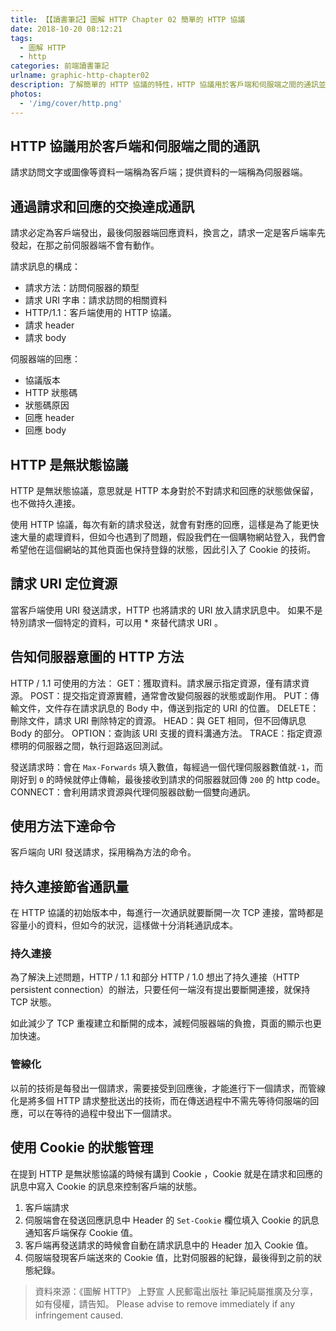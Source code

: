 ```yaml
---
title: 【【讀書筆記】圖解 HTTP Chapter 02 簡單的 HTTP 協議
date: 2018-10-20 08:12:21
tags:
  - 圖解 HTTP
  - http
categories: 前端讀書筆記
urlname: graphic-http-chapter02
description: 了解簡單的 HTTP 協議的特性，HTTP 協議用於客戶端和伺服端之間的通訊並通過請求和回應的交換達成通訊。
photos:
  - '/img/cover/http.png'
---
```


<!--more-->

## HTTP 協議用於客戶端和伺服端之間的通訊

請求訪問文字或圖像等資料一端稱為客戶端；提供資料的一端稱為伺服器端。

## 通過請求和回應的交換達成通訊

請求必定為客戶端發出，最後伺服器端回應資料，換言之，請求一定是客戶端率先發起，在那之前伺服器端不會有動作。

請求訊息的構成：

- 請求方法：訪問伺服器的類型
- 請求 URI 字串：請求訪問的相關資料
- HTTP/1.1：客戶端使用的 HTTP 協議。
- 請求 header
- 請求 body

伺服器端的回應：

- 協議版本
- HTTP 狀態碼
- 狀態碼原因
- 回應 header
- 回應 body

## HTTP 是無狀態協議

HTTP 是無狀態協議，意思就是 HTTP 本身對於不對請求和回應的狀態做保留，也不做持久連接。

使用 HTTP 協議，每次有新的請求發送，就會有對應的回應，這樣是為了能更快速大量的處理資料，但如今也遇到了問題，假設我們在一個購物網站登入，我們會希望他在這個網站的其他頁面也保持登錄的狀態，因此引入了 Cookie 的技術。

## 請求 URI 定位資源

當客戶端使用 URI 發送請求，HTTP 也將請求的 URI 放入請求訊息中。
如果不是特別請求一個特定的資料，可以用 \* 來替代請求 URI 。

## 告知伺服器意圖的 HTTP 方法

HTTP / 1.1 可使用的方法：
GET：獲取資料。請求展示指定資源，僅有請求資源。
POST：提交指定資源實體，通常會改變伺服器的狀態或副作用。
PUT：傳輸文件，文件存在請求訊息的 Body 中，傳送到指定的 URI 的位置。
DELETE：刪除文件，請求 URI 刪除特定的資源。
HEAD：與 GET 相同，但不回傳訊息 Body 的部分。
OPTION：查詢該 URI 支援的資料溝通方法。
TRACE：指定資源標明的伺服器之間，執行迴路返回測試。

發送請求時：會在 `Max-Forwards` 填入數值，每經過一個代理伺服器數值就`-1`，而剛好到 `0` 的時候就停止傳輸，最後接收到請求的伺服器就回傳 `200` 的 http code。
CONNECT：會利用請求資源與代理伺服器啟動一個雙向通訊。

## 使用方法下達命令

客戶端向 URI 發送請求，採用稱為方法的命令。

## 持久連接節省通訊量

在 HTTP 協議的初始版本中，每進行一次通訊就要斷開一次 TCP 連接，當時都是容量小的資料，但如今的狀況，這樣做十分消耗通訊成本。

### 持久連接

為了解決上述問題，HTTP / 1.1 和部分 HTTP / 1.0 想出了持久連接（HTTP persistent connection）的辦法，只要任何一端沒有提出要斷開連接，就保持 TCP 狀態。

如此減少了 TCP 重複建立和斷開的成本，減輕伺服器端的負擔，頁面的顯示也更加快速。

### 管線化

以前的技術是每發出一個請求，需要接受到回應後，才能進行下一個請求，而管線化是將多個 HTTP 請求整批送出的技術，而在傳送過程中不需先等待伺服端的回應，可以在等待的過程中發出下一個請求。

## 使用 Cookie 的狀態管理

在提到 HTTP 是無狀態協議的時候有講到 Cookie ，Cookie 就是在請求和回應的訊息中寫入 Cookie 的訊息來控制客戶端的狀態。

1. 客戶端請求
2. 伺服端會在發送回應訊息中 Header 的 `Set-Cookie` 欄位填入 Cookie 的訊息通知客戶端保存 Cookie 值。
3. 客戶端再發送請求的時候會自動在請求訊息中的 Header 加入 Cookie 值。
4. 伺服端發現客戶端送來的 Cookie 值，比對伺服器的紀錄，最後得到之前的狀態紀錄。

> 資料來源：《圖解 HTTP》 上野宣 人民郵電出版社
> 筆記純屬推廣及分享，如有侵權，請告知。
> Please advise to remove immediately if any infringement caused.
